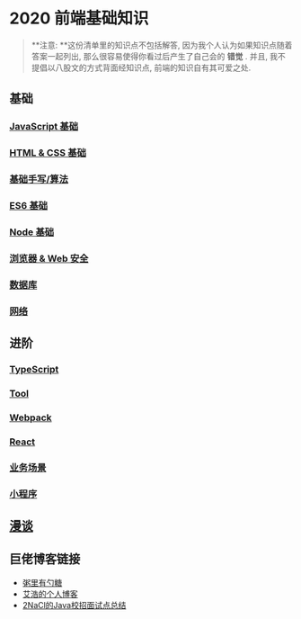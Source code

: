 # 2020 前端基础知识

> **注意: **这份清单里的知识点不包括解答, 因为我个人认为如果知识点随着答案一起列出, 那么很容易使得你看过后产生了自己会的 **错觉** . 并且, 我不提倡以八股文的方式背面经知识点, 前端的知识自有其可爱之处.

## 基础

### [JavaScript 基础](./Basic/JS-Basic.md)

### [HTML & CSS 基础](./Basic/HTML-CSS.md)

### [基础手写/算法](./Basic/HandWritting.md)

### [ES6 基础](./Basic/ES6.md)

### [Node 基础](./Basic/Node.md)

### [浏览器 & Web 安全](./Basic/Browser-WebSafety.md)

### [数据库](./Basic/Database.md)

### [网络](./Basic/Network.md)

## 进阶

### [TypeScript](./Advanced/Ts.md)

### [Tool](./Advanced/Tool.md)

### [Webpack](./Advanced/Webapck.md)

### [React](./Advanced/React.md)

### [业务场景](./Advanced/Reality.md)

### [小程序](./Advanced/Mini-Program.md)

## [漫谈](./Advanced/Wonder.md)

## 巨佬博客链接

- [粥里有勺糖](https://www.sugarat.top/)
- [艾浩的个人博客](https://sherrybabyone.github.io/)
- [2NaCl的Java校招面试点总结](https://blog.csdn.net/qq_41936805)
